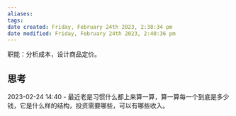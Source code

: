 ```yaml
---
aliases: 
tags: 
date created: Friday, February 24th 2023, 2:38:34 pm
date modified: Friday, February 24th 2023, 2:40:36 pm
---
```

职能：分析成本，设计商品定价。

## 思考

2023-02-24 14:40 - 最近老是习惯什么都上来算一算，算一算每一个到底是多少钱，它是什么样的结构，投资需要哪些，可以有哪些收入。